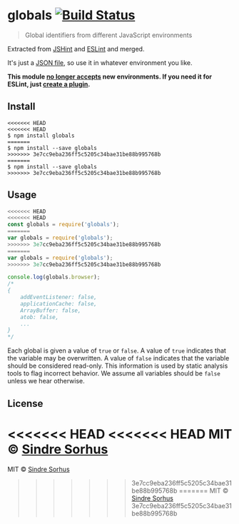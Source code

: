# globals [![Build Status](https://travis-ci.org/sindresorhus/globals.svg?branch=master)](https://travis-ci.org/sindresorhus/globals)

> Global identifiers from different JavaScript environments

Extracted from [JSHint](https://github.com/jshint/jshint/blob/3a8efa979dbb157bfb5c10b5826603a55a33b9ad/src/vars.js) and [ESLint](https://github.com/eslint/eslint/blob/b648406218f8a2d7302b98f5565e23199f44eb31/conf/environments.json) and merged.

It's just a [JSON file](globals.json), so use it in whatever environment you like.

**This module [no longer accepts](https://github.com/sindresorhus/globals/issues/82) new environments. If you need it for ESLint, just [create a plugin](http://eslint.org/docs/developer-guide/working-with-plugins#environments-in-plugins).**


## Install

```
<<<<<<< HEAD
<<<<<<< HEAD
$ npm install globals
=======
$ npm install --save globals
>>>>>>> 3e7cc9eba236ff5c5205c34bae31be88b995768b
=======
$ npm install --save globals
>>>>>>> 3e7cc9eba236ff5c5205c34bae31be88b995768b
```


## Usage

```js
<<<<<<< HEAD
<<<<<<< HEAD
const globals = require('globals');
=======
var globals = require('globals');
>>>>>>> 3e7cc9eba236ff5c5205c34bae31be88b995768b
=======
var globals = require('globals');
>>>>>>> 3e7cc9eba236ff5c5205c34bae31be88b995768b

console.log(globals.browser);
/*
{
	addEventListener: false,
	applicationCache: false,
	ArrayBuffer: false,
	atob: false,
	...
}
*/
```

Each global is given a value of `true` or `false`. A value of `true` indicates that the variable may be overwritten. A value of `false` indicates that the variable should be considered read-only. This information is used by static analysis tools to flag incorrect behavior. We assume all variables should be `false` unless we hear otherwise.


## License

<<<<<<< HEAD
<<<<<<< HEAD
MIT © [Sindre Sorhus](https://sindresorhus.com)
=======
MIT © [Sindre Sorhus](http://sindresorhus.com)
>>>>>>> 3e7cc9eba236ff5c5205c34bae31be88b995768b
=======
MIT © [Sindre Sorhus](http://sindresorhus.com)
>>>>>>> 3e7cc9eba236ff5c5205c34bae31be88b995768b
